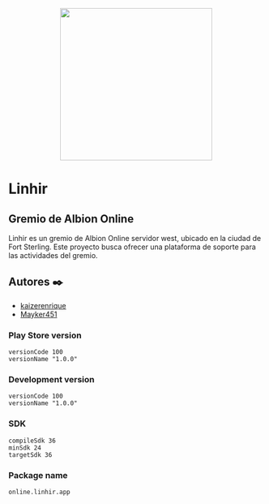 <p align="center"><a href="#" target="_blank"><img src="https://drive.google.com/uc?export=download&id=1eCCIrPRB9jp3qjfr1jzjHtz2qqnkGC2k" width="300"></a></p>

# Linhir
## Gremio de Albion Online

Linhir es un gremio de Albion Online servidor west, ubicado en la ciudad de Fort Sterling.
Este proyecto busca ofrecer una plataforma de soporte para las actividades del gremio.

## Autores ✒️
* [kaizerenrique](https://github.com/kaizerenrique)
* [Mayker451](https://github.com/michaelsandino)

### Play Store version
```
versionCode 100
versionName "1.0.0"
```

### Development version
```
versionCode 100
versionName "1.0.0"
```

### SDK
```
compileSdk 36
minSdk 24
targetSdk 36
```

### Package name
```
online.linhir.app
```